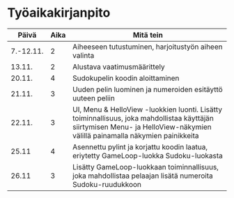 # Työaikakirjanpito

| Päivä | Aika | Mitä tein |
| ---- | ---- | ---- |
| 7.-12.11. | 2 | Aiheeseen tutustuminen, harjoitustyön aiheen valinta |
| 13.11. | 2 | Alustava vaatimusmäärittely |
| 20.11. | 4 | Sudokupelin koodin aloittaminen |
| 21.11. | 3 | Uuden pelin luominen ja numeroiden esitäyttö uuteen peliin |
| 22.11. | 3 | UI, Menu & HelloView -luokkien luonti. Lisätty toiminnallisuus, joka mahdollistaa käyttäjän siirtymisen Menu- ja HelloView-näkymien välillä painamalla näkymien painikkeita |
| 25.11 | 4 | Asennettu pylint ja korjattu koodin laatua, eriytetty GameLoop-luokka Sudoku-luokasta |
| 26.11 | 3 | Lisätty GameLoop-luokkaan toiminnallisuus, joka mahdollistaa pelaajan lisätä numeroita Sudoku-ruudukkoon |
